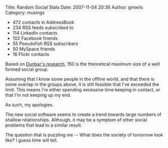 Title: Random Social Stats
Date: 2007-11-04 20:36
Author: gmwils
Category: musings

-   472 contacts in AddressBook
-   234 RSS feeds subscribed to
-   114 LinkedIn contacts
-   102 Facebook friends
-   55 Pseudofish RSS subscribers
-   50 MySpace friends
-   16 Flickr contacts

Based on [Dunbar's research][], 150 is the theoretical maximum size of a
well formed social group.

Assuming that I know some people in the offline world, and that there is
some overlap in the groups above, it is still feasible that I've
exceeded the limit. This means I'm either spending excessive time
keeping in contact, or that I'm not keeping up my end.

As such, my apologies.

The new social software seems to create a trend towards large numbers of
shallow relationships. Although, it may be a symptom of other social
problems that lead to a similar result.

The question that is puzzling me -- What does the society of tomorrow
look like? I guess time will tell.

  [Dunbar's research]: http://en.wikipedia.org/wiki/Dunbar's_number
